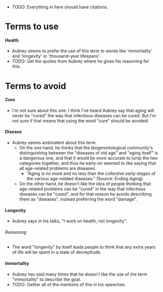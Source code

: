 - TODO: Everything in here should have citations.

# Terms to use

#### Health
- Aubrey seems to prefer the use of this term to words like 'immortality' and 'longevity' or 'thousand-year lifespans'.
- TODO: Get the quotes from Aubrey where he gives his reasoning for this.


# Terms to avoid

#### Cure
- I'm not sure about this one. I think I've heard Aubrey say that aging will never be "cured" the way that infectious diseases can be cured. But I'm not sure if that means that using the word "cure" should be avoided.

#### Disease
- Aubrey seems ambivalent about this term.
  - On the one hand, he thinks that the biogerontological community's distinguishing between the "diseases of old age" and "aging itself" is a dangerous one, and that it would be more accurate to lump the two categories together, and thus he early-on seemed to like saying that all age-related problems are diseases.
    - "Aging is no more and no less than the *collective early stages* of the various age-related diseases." (Source: Ending Aging)
  - On the other hand, he doesn't like the idea of people thinking that age-related problems can be "cured" in the way that infectious diseases can be "cured", and for that reason he avoids describing them as "diseases", instead preferring the word "damage".

#### Longevity
- Aubrey says in his talks, "I work on health, not longevity".

###### Reasoning
- The word "longevity" by itself leads people to think that any extra years of life will be spent in a state of decrepitude.

#### Immortality
- Aubrey has said many times that he doesn't like the use of the term "immortality" to describe the goal.
- TODO: Gather all of the mentions of this in his speeches.
